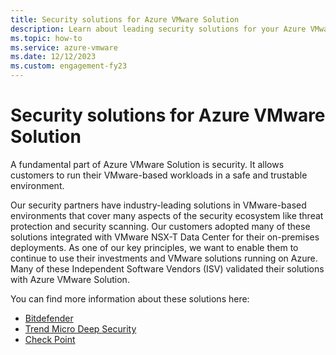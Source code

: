 ```yaml
---
title: Security solutions for Azure VMware Solution
description: Learn about leading security solutions for your Azure VMware Solution private cloud.
ms.topic: how-to
ms.service: azure-vmware
ms.date: 12/12/2023
ms.custom: engagement-fy23
---
```


# Security solutions for Azure VMware Solution

A fundamental part of Azure VMware Solution is security. It allows customers to run their VMware-based workloads in a safe and trustable environment.

Our security partners have industry-leading solutions in VMware-based environments that cover many aspects of the security ecosystem like threat protection and security scanning. Our customers adopted many of these solutions integrated with VMware NSX-T Data Center for their on-premises deployments. As one of our key principles, we want to enable them to continue to use their investments and VMware solutions running on Azure. Many of these Independent Software Vendors (ISV) validated their solutions with Azure VMware Solution.

You can find more information about these solutions here:

- [Bitdefender](https://businessinsights.bitdefender.com/expanding-security-support-for-azure-vmware-solution)
- [Trend Micro Deep Security](https://www.trendmicro.com/en_us/business/products/hybrid-cloud/deep-security.html)
- [Check Point](https://www.checkpoint.com/cloudguard/cloud-network-security/iaas-public-cloud-security/)
